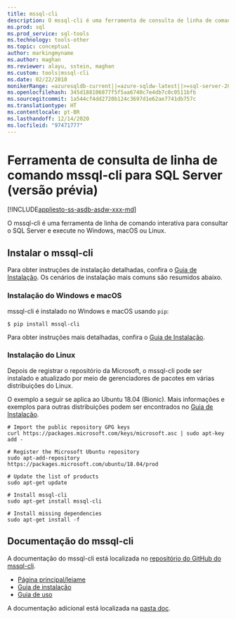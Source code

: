 ```yaml
---
title: mssql-cli
description: O mssql-cli é uma ferramenta de consulta de linha de comando interativa para SQL Server que é executada no Windows, no macOS ou no Linux.
ms.prod: sql
ms.prod_service: sql-tools
ms.technology: tools-other
ms.topic: conceptual
author: markingmyname
ms.author: maghan
ms.reviewer: alayu, sstein, maghan
ms.custom: tools|mssql-cli
ms.date: 02/22/2018
monikerRange: =azuresqldb-current||=azure-sqldw-latest||>=sql-server-2016||>=sql-server-linux-2017
ms.openlocfilehash: 345d188106877f5f5aa6740c7e4db7c0c0511bfb
ms.sourcegitcommit: 1a544cf4dd2720b124c3697d1e62ae7741db757c
ms.translationtype: HT
ms.contentlocale: pt-BR
ms.lasthandoff: 12/14/2020
ms.locfileid: "97471777"
---
```

# <a name="mssql-cli-command-line-query-tool-for-sql-server-preview"></a>Ferramenta de consulta de linha de comando mssql-cli para SQL Server (versão prévia)

[!INCLUDE[appliesto-ss-asdb-asdw-xxx-md](../includes/appliesto-ss-asdb-asdw-xxx-md.md)]

O mssql-cli é uma ferramenta de linha de comando interativa para consultar o SQL Server e execute no Windows, macOS ou Linux.

## <a name="install-mssql-cli"></a>Instalar o mssql-cli

Para obter instruções de instalação detalhadas, confira o [Guia de Instalação](https://github.com/dbcli/mssql-cli/tree/master/doc/installation). Os cenários de instalação mais comuns são resumidos abaixo.

### <a name="windows-and-macos-installation"></a>Instalação do Windows e macOS

mssql-cli é instalado no Windows e macOS usando `pip`:

```$ pip install mssql-cli```

Para obter instruções mais detalhadas, confira o [Guia de Instalação](https://github.com/dbcli/mssql-cli/tree/master/doc/installation).

### <a name="linux-installation"></a>Instalação do Linux

Depois de registrar o repositório da Microsoft, o mssql-cli pode ser instalado e atualizado por meio de gerenciadores de pacotes em várias distribuições do Linux.

O exemplo a seguir se aplica ao Ubuntu 18.04 (Bionic). Mais informações e exemplos para outras distribuições podem ser encontrados no [Guia de Instalação](https://github.com/dbcli/mssql-cli/tree/master/doc/installation).

```
# Import the public repository GPG keys
curl https://packages.microsoft.com/keys/microsoft.asc | sudo apt-key add -

# Register the Microsoft Ubuntu repository
sudo apt-add-repository https://packages.microsoft.com/ubuntu/18.04/prod

# Update the list of products
sudo apt-get update

# Install mssql-cli
sudo apt-get install mssql-cli

# Install missing dependencies
sudo apt-get install -f
```

## <a name="mssql-cli-documentation"></a>Documentação do mssql-cli

A documentação do mssql-cli está localizada no [repositório do GitHub do mssql-cli](https://github.com/dbcli/mssql-cli).

- [Página principal/leiame](https://github.com/dbcli/mssql-cli)
- [Guia de instalação](https://github.com/dbcli/mssql-cli/tree/master/doc/installation)
- [Guia de uso](https://github.com/dbcli/mssql-cli/blob/master/doc/usage_guide.md)

A documentação adicional está localizada na [pasta doc](https://github.com/dbcli/mssql-cli/tree/master/doc).
